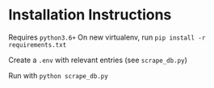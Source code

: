 # Installation Instructions

Requires `python3.6+`
On new virtualenv, run `pip install -r requirements.txt`

Create a `.env` with relevant entries (see `scrape_db.py`)

Run with `python scrape_db.py`
